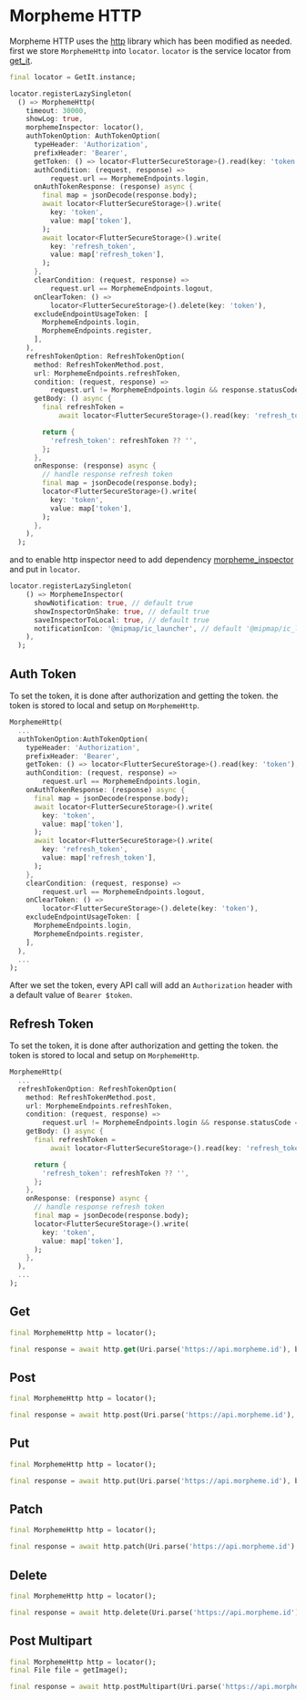 # Morpheme HTTP

Morpheme HTTP uses the [http](https://pub.dev/packages/http) library which has been modified as needed. first we store `MorphemeHttp` into `locator`. `locator` is the service locator from [get_it](https://pub.dev/packages/get_it).

```dart
final locator = GetIt.instance;

locator.registerLazySingleton(
  () => MorphemeHttp(
    timeout: 30000,
    showLog: true,
    morphemeInspector: locator(),
    authTokenOption: AuthTokenOption(
      typeHeader: 'Authorization',
      prefixHeader: 'Bearer',
      getToken: () => locator<FlutterSecureStorage>().read(key: 'token'),
      authCondition: (request, response) =>
          request.url == MorphemeEndpoints.login,
      onAuthTokenResponse: (response) async {
        final map = jsonDecode(response.body);
        await locator<FlutterSecureStorage>().write(
          key: 'token',
          value: map['token'],
        );
        await locator<FlutterSecureStorage>().write(
          key: 'refresh_token',
          value: map['refresh_token'],
        );
      },
      clearCondition: (request, response) =>
          request.url == MorphemeEndpoints.logout,
      onClearToken: () =>
          locator<FlutterSecureStorage>().delete(key: 'token'),
      excludeEndpointUsageToken: [
        MorphemeEndpoints.login,
        MorphemeEndpoints.register,
      ],
    ),
    refreshTokenOption: RefreshTokenOption(
      method: RefreshTokenMethod.post,
      url: MorphemeEndpoints.refreshToken,
      condition: (request, response) =>
          request.url != MorphemeEndpoints.login && response.statusCode == 401,
      getBody: () async {
        final refreshToken =
            await locator<FlutterSecureStorage>().read(key: 'refresh_token');

        return {
          'refresh_token': refreshToken ?? '',
        };
      },
      onResponse: (response) async {
        // handle response refresh token
        final map = jsonDecode(response.body);
        locator<FlutterSecureStorage>().write(
          key: 'token',
          value: map['token'],
        );
      },
    ),
  );
```

and to enable http inspector need to add dependency [morpheme_inspector](https://pub.dev/packages/morpheme_inspector) and put in `locator`.

```dart
locator.registerLazySingleton(
    () => MorphemeInspector(
      showNotification: true, // default true
      showInspectorOnShake: true, // default true
      saveInspectorToLocal: true, // default true
      notificationIcon: '@mipmap/ic_launcher', // default '@mipmap/ic_launcher' just for android
    ),
  );
```

## Auth Token

To set the token, it is done after authorization and getting the token. the token is stored to local and setup on `MorphemeHttp`.

```dart
MorphemeHttp(
  ...
  authTokenOption:AuthTokenOption(
    typeHeader: 'Authorization',
    prefixHeader: 'Bearer',
    getToken: () => locator<FlutterSecureStorage>().read(key: 'token'),
    authCondition: (request, response) =>
        request.url == MorphemeEndpoints.login,
    onAuthTokenResponse: (response) async {
      final map = jsonDecode(response.body);
      await locator<FlutterSecureStorage>().write(
        key: 'token',
        value: map['token'],
      );
      await locator<FlutterSecureStorage>().write(
        key: 'refresh_token',
        value: map['refresh_token'],
      );
    },
    clearCondition: (request, response) =>
        request.url == MorphemeEndpoints.logout,
    onClearToken: () =>
        locator<FlutterSecureStorage>().delete(key: 'token'),
    excludeEndpointUsageToken: [
      MorphemeEndpoints.login,
      MorphemeEndpoints.register,
    ],
  ),
  ...
);
```

After we set the token, every API call will add an `Authorization` header with a default value of `Bearer $token`.

## Refresh Token

To set the token, it is done after authorization and getting the token. the token is stored to local and setup on `MorphemeHttp`.

```dart
MorphemeHttp(
  ...
  refreshTokenOption: RefreshTokenOption(
    method: RefreshTokenMethod.post,
    url: MorphemeEndpoints.refreshToken,
    condition: (request, response) =>
        request.url != MorphemeEndpoints.login && response.statusCode == 401,
    getBody: () async {
      final refreshToken =
          await locator<FlutterSecureStorage>().read(key: 'refresh_token');

      return {
        'refresh_token': refreshToken ?? '',
      };
    },
    onResponse: (response) async {
      // handle response refresh token
      final map = jsonDecode(response.body);
      locator<FlutterSecureStorage>().write(
        key: 'token',
        value: map['token'],
      );
    },
  ),
  ...
);
```

## Get

```dart
final MorphemeHttp http = locator();

final response = await http.get(Uri.parse('https://api.morpheme.id'), body: body.toMap());
```

## Post

```dart
final MorphemeHttp http = locator();

final response = await http.post(Uri.parse('https://api.morpheme.id'), body: body.toMap());
```

## Put

```dart
final MorphemeHttp http = locator();

final response = await http.put(Uri.parse('https://api.morpheme.id'), body: body.toMap());
```

## Patch

```dart
final MorphemeHttp http = locator();

final response = await http.patch(Uri.parse('https://api.morpheme.id'), body: body.toMap());
```

## Delete

```dart
final MorphemeHttp http = locator();

final response = await http.delete(Uri.parse('https://api.morpheme.id'), body: body.toMap());
```

## Post Multipart

```dart
final MorphemeHttp http = locator();
final File file = getImage();

final response = await http.postMultipart(Uri.parse('https://api.morpheme.id'), files: {'image': file}, body: body.toMap());
```
